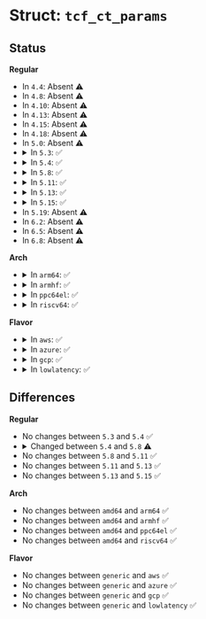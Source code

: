 # Struct: <code>tcf_ct_params</code>

## Status
<b>Regular</b>
<ul>
<li>
In <code>4.4</code>: Absent ⚠️
</li>
<li>
In <code>4.8</code>: Absent ⚠️
</li>
<li>
In <code>4.10</code>: Absent ⚠️
</li>
<li>
In <code>4.13</code>: Absent ⚠️
</li>
<li>
In <code>4.15</code>: Absent ⚠️
</li>
<li>
In <code>4.18</code>: Absent ⚠️
</li>
<li>
In <code>5.0</code>: Absent ⚠️
</li>
<li>
<details>
<summary>In <code>5.3</code>: ✅</summary>

```c
struct tcf_ct_params {
    struct nf_conn *tmpl;
    u16 zone;
    u32 mark;
    u32 mark_mask;
    u32 labels[4];
    u32 labels_mask[4];
    struct nf_nat_range2 range;
    bool ipv4_range;
    u16 ct_action;
    struct callback_head rcu;
};
```
</details>
</li>
<li>
<details>
<summary>In <code>5.4</code>: ✅</summary>

```c
struct tcf_ct_params {
    struct nf_conn *tmpl;
    u16 zone;
    u32 mark;
    u32 mark_mask;
    u32 labels[4];
    u32 labels_mask[4];
    struct nf_nat_range2 range;
    bool ipv4_range;
    u16 ct_action;
    struct callback_head rcu;
};
```
</details>
</li>
<li>
<details>
<summary>In <code>5.8</code>: ✅</summary>

```c
struct tcf_ct_params {
    struct nf_conn *tmpl;
    u16 zone;
    u32 mark;
    u32 mark_mask;
    u32 labels[4];
    u32 labels_mask[4];
    struct nf_nat_range2 range;
    bool ipv4_range;
    u16 ct_action;
    struct callback_head rcu;
    struct tcf_ct_flow_table *ct_ft;
    struct nf_flowtable *nf_ft;
};
```
</details>
</li>
<li>
<details>
<summary>In <code>5.11</code>: ✅</summary>

```c
struct tcf_ct_params {
    struct nf_conn *tmpl;
    u16 zone;
    u32 mark;
    u32 mark_mask;
    u32 labels[4];
    u32 labels_mask[4];
    struct nf_nat_range2 range;
    bool ipv4_range;
    u16 ct_action;
    struct callback_head rcu;
    struct tcf_ct_flow_table *ct_ft;
    struct nf_flowtable *nf_ft;
};
```
</details>
</li>
<li>
<details>
<summary>In <code>5.13</code>: ✅</summary>

```c
struct tcf_ct_params {
    struct nf_conn *tmpl;
    u16 zone;
    u32 mark;
    u32 mark_mask;
    u32 labels[4];
    u32 labels_mask[4];
    struct nf_nat_range2 range;
    bool ipv4_range;
    u16 ct_action;
    struct callback_head rcu;
    struct tcf_ct_flow_table *ct_ft;
    struct nf_flowtable *nf_ft;
};
```
</details>
</li>
<li>
<details>
<summary>In <code>5.15</code>: ✅</summary>

```c
struct tcf_ct_params {
    struct nf_conn *tmpl;
    u16 zone;
    u32 mark;
    u32 mark_mask;
    u32 labels[4];
    u32 labels_mask[4];
    struct nf_nat_range2 range;
    bool ipv4_range;
    u16 ct_action;
    struct callback_head rcu;
    struct tcf_ct_flow_table *ct_ft;
    struct nf_flowtable *nf_ft;
};
```
</details>
</li>
<li>
In <code>5.19</code>: Absent ⚠️
</li>
<li>
In <code>6.2</code>: Absent ⚠️
</li>
<li>
In <code>6.5</code>: Absent ⚠️
</li>
<li>
In <code>6.8</code>: Absent ⚠️
</li>
</ul>
<b>Arch</b>
<ul>
<li>
<details>
<summary>In <code>arm64</code>: ✅</summary>

```c
struct tcf_ct_params {
    struct nf_conn *tmpl;
    u16 zone;
    u32 mark;
    u32 mark_mask;
    u32 labels[4];
    u32 labels_mask[4];
    struct nf_nat_range2 range;
    bool ipv4_range;
    u16 ct_action;
    struct callback_head rcu;
};
```
</details>
</li>
<li>
<details>
<summary>In <code>armhf</code>: ✅</summary>

```c
struct tcf_ct_params {
    struct nf_conn *tmpl;
    u16 zone;
    u32 mark;
    u32 mark_mask;
    u32 labels[4];
    u32 labels_mask[4];
    struct nf_nat_range2 range;
    bool ipv4_range;
    u16 ct_action;
    struct callback_head rcu;
};
```
</details>
</li>
<li>
<details>
<summary>In <code>ppc64el</code>: ✅</summary>

```c
struct tcf_ct_params {
    struct nf_conn *tmpl;
    u16 zone;
    u32 mark;
    u32 mark_mask;
    u32 labels[4];
    u32 labels_mask[4];
    struct nf_nat_range2 range;
    bool ipv4_range;
    u16 ct_action;
    struct callback_head rcu;
};
```
</details>
</li>
<li>
<details>
<summary>In <code>riscv64</code>: ✅</summary>

```c
struct tcf_ct_params {
    struct nf_conn *tmpl;
    u16 zone;
    u32 mark;
    u32 mark_mask;
    u32 labels[4];
    u32 labels_mask[4];
    struct nf_nat_range2 range;
    bool ipv4_range;
    u16 ct_action;
    struct callback_head rcu;
};
```
</details>
</li>
</ul>
<b>Flavor</b>
<ul>
<li>
<details>
<summary>In <code>aws</code>: ✅</summary>

```c
struct tcf_ct_params {
    struct nf_conn *tmpl;
    u16 zone;
    u32 mark;
    u32 mark_mask;
    u32 labels[4];
    u32 labels_mask[4];
    struct nf_nat_range2 range;
    bool ipv4_range;
    u16 ct_action;
    struct callback_head rcu;
};
```
</details>
</li>
<li>
<details>
<summary>In <code>azure</code>: ✅</summary>

```c
struct tcf_ct_params {
    struct nf_conn *tmpl;
    u16 zone;
    u32 mark;
    u32 mark_mask;
    u32 labels[4];
    u32 labels_mask[4];
    struct nf_nat_range2 range;
    bool ipv4_range;
    u16 ct_action;
    struct callback_head rcu;
};
```
</details>
</li>
<li>
<details>
<summary>In <code>gcp</code>: ✅</summary>

```c
struct tcf_ct_params {
    struct nf_conn *tmpl;
    u16 zone;
    u32 mark;
    u32 mark_mask;
    u32 labels[4];
    u32 labels_mask[4];
    struct nf_nat_range2 range;
    bool ipv4_range;
    u16 ct_action;
    struct callback_head rcu;
};
```
</details>
</li>
<li>
<details>
<summary>In <code>lowlatency</code>: ✅</summary>

```c
struct tcf_ct_params {
    struct nf_conn *tmpl;
    u16 zone;
    u32 mark;
    u32 mark_mask;
    u32 labels[4];
    u32 labels_mask[4];
    struct nf_nat_range2 range;
    bool ipv4_range;
    u16 ct_action;
    struct callback_head rcu;
};
```
</details>
</li>
</ul>

## Differences
<b>Regular</b>
<ul>
<li>
No changes between <code>5.3</code> and <code>5.4</code> ✅
</li>
<li>
<details>
<summary>Changed between <code>5.4</code> and <code>5.8</code> ⚠️</summary>
<ul>
<li>
<b>Field added. </b>
<code>struct tcf_ct_flow_table *ct_ft</code>
</li>
<li>
<b>Field added. </b>
<code>struct nf_flowtable *nf_ft</code>
</li>
</ul>
</details>
</li>
<li>
No changes between <code>5.8</code> and <code>5.11</code> ✅
</li>
<li>
No changes between <code>5.11</code> and <code>5.13</code> ✅
</li>
<li>
No changes between <code>5.13</code> and <code>5.15</code> ✅
</li>
</ul>
<b>Arch</b>
<ul>
<li>
No changes between <code>amd64</code> and <code>arm64</code> ✅
</li>
<li>
No changes between <code>amd64</code> and <code>armhf</code> ✅
</li>
<li>
No changes between <code>amd64</code> and <code>ppc64el</code> ✅
</li>
<li>
No changes between <code>amd64</code> and <code>riscv64</code> ✅
</li>
</ul>
<b>Flavor</b>
<ul>
<li>
No changes between <code>generic</code> and <code>aws</code> ✅
</li>
<li>
No changes between <code>generic</code> and <code>azure</code> ✅
</li>
<li>
No changes between <code>generic</code> and <code>gcp</code> ✅
</li>
<li>
No changes between <code>generic</code> and <code>lowlatency</code> ✅
</li>
</ul>
